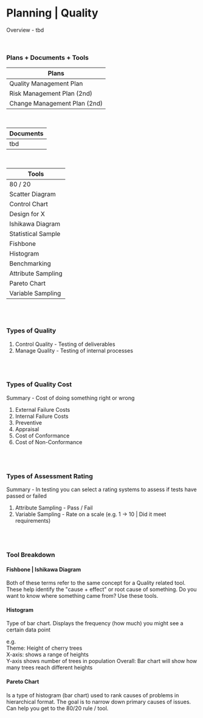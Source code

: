 # Planning | Quality

Overview - tbd

<br>

### Plans + Documents + Tools

| Plans                        |
| ---------------------------- |
| Quality Management Plan      |
| Risk Management Plan (2nd)   |
| Change Management Plan (2nd) |

<br>

| Documents |
| --------- |
| tbd       |

<br>

| Tools              |
| ------------------ |
| 80 / 20            |
| Scatter Diagram    |
| Control Chart      |
| Design for X       |
| Ishikawa Diagram   |
| Statistical Sample |
| Fishbone           |
| Histogram          |
| Benchmarking       |
| Attribute Sampling |
| Pareto Chart       |
| Variable Sampling  |

<br><br>

### Types of Quality

1. Control Quality - Testing of deliverables
2. Manage Quality - Testing of internal processes

<br><br>

### Types of Quality Cost

Summary - Cost of doing something right or wrong

1. External Failure Costs
2. Internal Failure Costs
3. Preventive
4. Appraisal
5. Cost of Conformance
6. Cost of Non-Conformance

<br><br>

### Types of Assessment Rating

Summary - In testing you can select a rating systems to assess if tests have passed or failed

1. Attribute Sampling - Pass / Fail
1. Variable Sampling - Rate on a scale (e.g. 1 -> 10 | Did it meet requirements)

<br><br>

### Tool Breakdown

#### Fishbone | Ishikawa Diagram

Both of these terms refer to the same concept for a Quality related tool. These help identify the "cause + effect" or root cause of something. Do you want to know where something came from? Use these tools.

#### Histogram

Type of bar chart. Displays the frequency (how much) you might see a certain data point

e.g.  
Theme: Height of cherry trees  
X-axis: shows a range of heights  
Y-axis shows number of trees in population
Overall: Bar chart will show how many trees reach different heights

#### Pareto Chart

Is a type of histogram (bar chart) used to rank causes of problems in hierarchical format. The goal is to narrow down primary causes of issues. Can help you get to the 80/20 rule / tool.
